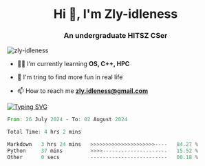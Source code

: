 <h1 align="center">Hi 👋, I'm Zly-idleness</h1>

<h3 align="center">An undergraduate HITSZ CSer</h3>

<p align="left"> <img src="https://komarev.com/ghpvc/?username=zly-idleness&label=Profile%20views&color=0e75b6&style=flat" alt="zly-idleness" /> </p>


- 👨‍💻 I’m currently learning **OS, C++, HPC**

- 🌱 I'm tring to find more fun in real life

- 📫 How to reach me **zly.idleness@gmail.com**



[![Typing SVG](https://readme-typing-svg.herokuapp.com?font=Fira+Code&pause=1000&width=435&lines=I+Maybe+Slow)](https://git.io/typing-svg)


<!--START_SECTION:waka-->

```rust
From: 26 July 2024 - To: 02 August 2024

Total Time: 4 hrs 2 mins

Markdown   3 hrs 24 mins   >>>>>>>>>>>>>>>>>>>>>----   84.27 %
Python     37 mins         >>>>---------------------   15.52 %
Other      0 secs          -------------------------   00.18 %
```

<!--END_SECTION:waka-->


